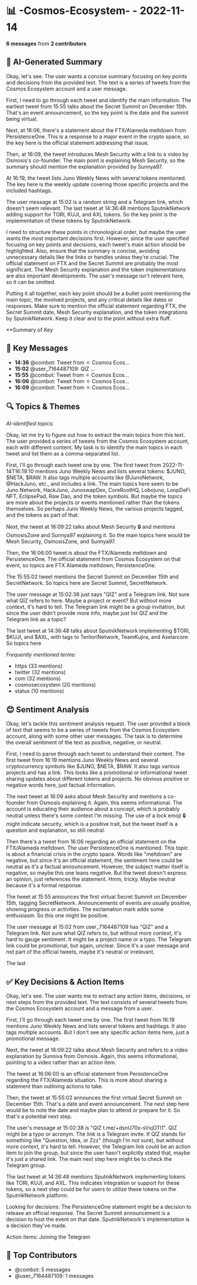 # 📊 -Cosmos-Ecosystem- - 2022-11-14
**6 messages** from **2 contributors**

## 📝 AI-Generated Summary
<think>
Okay, let's see. The user wants a concise summary focusing on key points and decisions from the provided text. The text is a series of tweets from the Cosmos Ecosystem account and a user message.

First, I need to go through each tweet and identify the main information. The earliest tweet from 15:55 talks about the Secret Summit on December 15th. That's an event announcement, so the key point is the date and the summit being virtual.

Next, at 16:06, there's a statement about the FTX/Alameda meltdown from PersistenceOne. This is a response to a major event in the crypto space, so the key here is the official statement addressing that issue.

Then, at 16:09, the tweet introduces Mesh Security with a link to a video by Osmosis's co-founder. The main point is explaining Mesh Security, so the summary should mention the explanation provided by Sunnya97.

At 16:19, the tweet lists Juno Weekly News with several tokens mentioned. The key here is the weekly update covering those specific projects and the included hashtags.

The user message at 15:02 is a random string and a Telegram link, which doesn't seem relevant. The last tweet at 14:36:48 mentions SputnikNetwork adding support for TORI, KUJI, and AXL tokens. So the key point is the implementation of these tokens by SputnikNetwork.

I need to structure these points in chronological order, but maybe the user wants the most important decisions first. However, since the user specified focusing on key points and decisions, each tweet's main action should be highlighted. Also, ensure that the summary is concise, avoiding unnecessary details like the links or handles unless they're crucial. The official statement on FTX and the Secret Summit are probably the most significant. The Mesh Security explanation and the token implementations are also important developments. The user's message isn't relevant here, so it can be omitted.

Putting it all together, each key point should be a bullet point mentioning the main topic, the involved projects, and any critical details like dates or responses. Make sure to mention the official statement regarding FTX, the Secret Summit date, Mesh Security explanation, and the token integrations by SputnikNetwork. Keep it clear and to the point without extra fluff.
</think>

**Summary of Key

## 💬 Key Messages
- **14:36** @combot: [‌‌‌‌‎⁠](https://twitter.com/CosmosEcosystem/status/1592164630574813185)Tweet from ⚛️ Cosmos Ecos...
- **15:02** @user_7164487109: QIZ                                                                                              ...
- **15:55** @combot: [‌‌‌‌‎⁠](https://twitter.com/CosmosEcosystem/status/1592184314091163648)Tweet from ⚛️ Cosmos Ecos...
- **16:06** @combot: [‌‌‌‌‎⁠](https://twitter.com/CosmosEcosystem/status/1592187078611472384)Tweet from ⚛️ Cosmos Ecos...
- **16:09** @combot: [‌‌‌‌‎⁠](https://twitter.com/CosmosEcosystem/status/1592187923910512640)Tweet from ⚛️ Cosmos Ecos...

## 🔍 Topics & Themes
*AI-identified topics:*
> <think>
Okay, let me try to figure out how to extract the main topics from this text. The user provided a series of tweets from the Cosmos Ecosystem account, each with different content. My task is to identify the main topics in each tweet and list them as a comma-separated list.

First, I'll go through each tweet one by one. The first tweet from 2022-11-14T16:19:10 mentions Juno Weekly News and lists several tokens: $JUNO, $NETA, $RAW. It also tags multiple accounts like @JunoNetwork, @HackJuno, etc., and includes a link. The main topics here seem to be Juno Network, HackJuno, JunoswapDex, CoreRootHQ, Lobojuno, LoopDeFi NFT, EclipsePad, Raw Dao, and the token symbols. But maybe the topics are more about the projects or events mentioned rather than the tokens themselves. So perhaps Juno Weekly News, the various projects tagged, and the tokens as part of that.

Next, the tweet at 16:09:22 talks about Mesh Security 🔒 and mentions OsmosisZone and Sunnya97 explaining it. So the main topics here would be Mesh Security, OsmosisZone, and Sunnya97.

Then, the 16:06:00 tweet is about the FTX/Alameda meltdown and PersistenceOne. The official statement from Cosmos Ecosystem on that event, so topics are FTX Alameda meltdown, PersistenceOne.

The 15:55:02 tweet mentions the Secret Summit on December 15th and SecretNetwork. So topics here are Secret Summit, SecretNetwork.

The user message at 15:02:38 just says "QIZ" and a Telegram link. Not sure what QIZ refers to here. Maybe a project or event? But without more context, it's hard to tell. The Telegram link might be a group invitation, but since the user didn't provide more info, maybe just list QIZ and the Telegram link as a topic?

The last tweet at 14:36:48 talks about SputnikNetwork implementing $TORI, $KUJI, and $AXL, with tags to TeritoriNetwork, TeamKujira, and Axelarcore. So topics here

*Frequently mentioned terms:*
- https (33 mentions)
- twitter (32 mentions)
- com (32 mentions)
- cosmosecosystem (20 mentions)
- status (10 mentions)

## 😊 Sentiment Analysis
<think>
Okay, let's tackle this sentiment analysis request. The user provided a block of text that seems to be a series of tweets from the Cosmos Ecosystem account, along with some other user messages. The task is to determine the overall sentiment of the text as positive, negative, or neutral.

First, I need to parse through each tweet to understand their content. The first tweet from 16:19 mentions Juno Weekly News and several cryptocurrency symbols like $JUNO, $NETA, $RAW. It also tags various projects and has a link. This looks like a promotional or informational tweet sharing updates about different tokens and projects. No obvious positive or negative words here, just factual information.

The next tweet at 16:09 asks about Mesh Security and mentions a co-founder from Osmosis explaining it. Again, this seems informational. The account is educating their audience about a concept, which is probably neutral unless there's some context I'm missing. The use of a lock emoji 🔒 might indicate security, which is a positive trait, but the tweet itself is a question and explanation, so still neutral.

Then there's a tweet from 16:06 regarding an official statement on the FTX/Alameda meltdown. The user PersistenceOne is mentioned. This topic is about a financial crisis in the crypto space. Words like "meltdown" are negative, but since it's an official statement, the sentiment here could be neutral as it's a factual announcement. However, the subject matter itself is negative, so maybe this one leans negative. But the tweet doesn't express an opinion, just references the statement. Hmm, tricky. Maybe neutral because it's a formal response.

The tweet at 15:55 announces the first virtual Secret Summit on December 15th, tagging SecretNetwork. Announcements of events are usually positive, showing progress or activities. The exclamation mark adds some enthusiasm. So this one might be positive.

The user message at 15:02 from user_7164487109 has "QIZ" and a Telegram link. Not sure what QIZ refers to, but without more context, it's hard to gauge sentiment. It might be a project name or a typo. The Telegram link could be promotional, but again, unclear. Since it's a user message and not part of the official tweets, maybe it's neutral or irrelevant.

The last

## ✅ Key Decisions & Action Items
<think>
Okay, let's see. The user wants me to extract any action items, decisions, or next steps from the provided text. The text consists of several tweets from the Cosmos Ecosystem account and a message from a user.

First, I'll go through each tweet one by one. The first tweet from 16:19 mentions Juno Weekly News and lists several tokens and hashtags. It also tags multiple accounts. But I don't see any specific action items here, just a promotional message.

Next, the tweet at 16:09:22 talks about Mesh Security and refers to a video explanation by Sunniva from Osmosis. Again, this seems informational, pointing to a video rather than an action item.

The tweet at 16:06:00 is an official statement from PersistenceOne regarding the FTX/Alameda situation. This is more about sharing a statement than outlining actions to take.

Then, the tweet at 15:55:02 announces the first virtual Secret Summit on December 15th. That's a date and event announcement. The next step here would be to note the date and maybe plan to attend or prepare for it. So that's a potential next step.

The user's message at 15:02:38 is "QIZ t.me/+dsnU70x-sVxjOTI1". QIZ might be a typo or acronym. The link is a Telegram invite. If QIZ stands for something like "Question, Idea, or Zzz" (though I'm not sure), but without more context, it's hard to tell. However, the Telegram link could be an action item to join the group, but since the user hasn't explicitly stated that, maybe it's just a shared link. The main next step here might be to check the Telegram group.

The last tweet at 14:36:48 mentions SputnikNetwork implementing tokens like TORI, KUJI, and AXL. This indicates integration or support for these tokens, so a next step could be for users to utilize these tokens on the SputnikNetwork platform.

Looking for decisions: The PersistenceOne statement might be a decision to release an official response. The Secret Summit announcement is a decision to host the event on that date. SputnikNetwork's implementation is a decision they've made.

Action items: Joining the Telegram

## 👥 Top Contributors
- @combot: 5 messages
- @user_7164487109: 1 messages